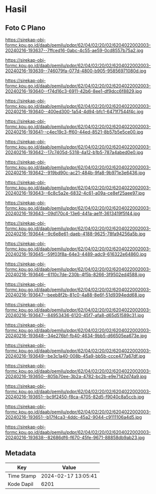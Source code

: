 # Hasil

## Foto C Plano

https://sirekap-obj-formc.kpu.go.id/daab/pemilu/pdpr/62/04/02/20/02/6204022002003-20240216-193637--7ffced16-0abc-4c55-ae59-0cd8557b75a2.jpg

https://sirekap-obj-formc.kpu.go.id/daab/pemilu/pdpr/62/04/02/20/02/6204022002003-20240216-193639--746079fa-077d-4800-b905-95856971080d.jpg

https://sirekap-obj-formc.kpu.go.id/daab/pemilu/pdpr/62/04/02/20/02/6204022002003-20240216-193640--f74d16c3-6911-42b6-8ee1-df9dcc6f8829.jpg

https://sirekap-obj-formc.kpu.go.id/daab/pemilu/pdpr/62/04/02/20/02/6204022002003-20240216-193640--400ed300-1a54-4d94-bfc1-6471f7544f4c.jpg

https://sirekap-obj-formc.kpu.go.id/daab/pemilu/pdpr/62/04/02/20/02/6204022002003-20240216-193641--c4ec19c3-ff60-44ed-8521-8b57b5e5ce00.jpg

https://sirekap-obj-formc.kpu.go.id/daab/pemilu/pdpr/62/04/02/20/02/6204022002003-20240216-193642--17c7405d-5318-4a12-b1b5-787a4abed0e0.jpg

https://sirekap-obj-formc.kpu.go.id/daab/pemilu/pdpr/62/04/02/20/02/6204022002003-20240216-193642--919bd90c-ac21-484b-9fa8-9b971e3e6436.jpg

https://sirekap-obj-formc.kpu.go.id/daab/pemilu/pdpr/62/04/02/20/02/6204022002003-20240216-193643--6c8c5a2e-6832-4c61-a09a-ce8ef25aee97.jpg

https://sirekap-obj-formc.kpu.go.id/daab/pemilu/pdpr/62/04/02/20/02/6204022002003-20240216-193643--09d170c4-13e6-441a-ae1f-3613419f5f44.jpg

https://sirekap-obj-formc.kpu.go.id/daab/pemilu/pdpr/62/04/02/20/02/6204022002003-20240216-193644--9c6e8e61-daeb-4188-9625-78fa94256a5b.jpg

https://sirekap-obj-formc.kpu.go.id/daab/pemilu/pdpr/62/04/02/20/02/6204022002003-20240216-193645--59f03f8a-64e3-4489-adc9-616322e64860.jpg

https://sirekap-obj-formc.kpu.go.id/daab/pemilu/pdpr/62/04/02/20/02/6204022002003-20240216-193646--6110c7de-230b-4f5b-8266-3f9502ed4588.jpg

https://sirekap-obj-formc.kpu.go.id/daab/pemilu/pdpr/62/04/02/20/02/6204022002003-20240216-193647--beeb8f2b-81c0-4a88-8e6f-51d9394edd68.jpg

https://sirekap-obj-formc.kpu.go.id/daab/pemilu/pdpr/62/04/02/20/02/6204022002003-20240216-193647--84953436-6120-45f7-afa8-d65d51589c31.jpg

https://sirekap-obj-formc.kpu.go.id/daab/pemilu/pdpr/62/04/02/20/02/6204022002003-20240216-193648--34e276bf-fb40-4634-9bb5-d66505ea673e.jpg

https://sirekap-obj-formc.kpu.go.id/daab/pemilu/pdpr/62/04/02/20/02/6204022002003-20240216-193649--be3c1a40-008b-45a9-bb5b-ccce477a67df.jpg

https://sirekap-obj-formc.kpu.go.id/daab/pemilu/pdpr/62/04/02/20/02/6204022002003-20240216-193650--805b70ee-3b2a-4782-bc2b-e9e7142d74a9.jpg

https://sirekap-obj-formc.kpu.go.id/daab/pemilu/pdpr/62/04/02/20/02/6204022002003-20240216-193651--bc9f2450-f8ca-4705-82d5-f9040c8a5ccb.jpg

https://sirekap-obj-formc.kpu.go.id/daab/pemilu/pdpr/62/04/02/20/02/6204022002003-20240216-193651--b17f4ca3-4ddc-45a2-9044-c9111106a4d5.jpg

https://sirekap-obj-formc.kpu.go.id/daab/pemilu/pdpr/62/04/02/20/02/6204022002003-20240216-193638--82686df6-f670-45fe-9671-88858db9ab23.jpg


## Metadata

| Key        | Value               |
| ---------- | ------------------- |
| Time Stamp | 2024-02-17 13:05:41 |
| Kode Dapil | 6201                |




